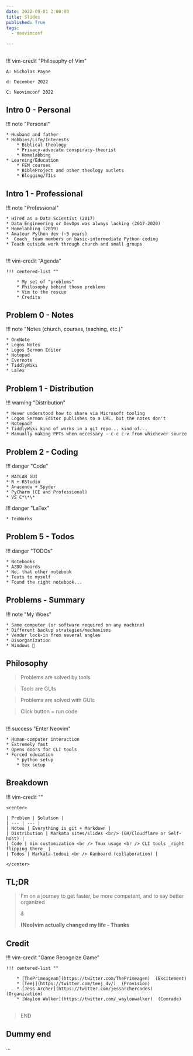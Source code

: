 ```yaml
---
date: 2022-09-01 2:00:00
title: Slides
published: True
tags:
  - neovimconf

---
```


## 

!!! vim-credit "Philosophy of Vim"

    A: Nicholas Payne

    d: December 2022

    C: Neovimconf 2022

## Intro 0 - Personal

!!! note "Personal"

    * Husband and father
    * Hobbies/Life/Interests
        * Biblical theology
        * Privacy-advocate conspiracy-theorist
        * Homelabbing
    * Learning/Education
        * FEM courses
        * BibleProject and other theology outlets
        * Blogging/TILs

## Intro 1 - Professional

!!! note "Professional"

    * Hired as a Data Scientist (2017)
    * Data Engineering or DevOps was always lacking (2017-2020)
    * Homelabbing (2019)
    * Amateur Python dev (~5 years)
    * _Coach_ team members on basic-intermediate Python coding
    * Teach outside work through church and small groups

## 

!!! vim-credit "Agenda"

    !!! centered-list ""

        * My set of "problems"
        * Philosophy behind those problems
        * Vim to the rescue
        * Credits

## Problem 0 - Notes

<!-- * Notes (church, courses, teaching, etc.) -->
!!! note "Notes (church, courses, teaching, etc.)"

    * OneNote
    * Logos Notes
    * Logos Sermon Editor
    * Notepad
    * Evernote
    * TiddlyWiki
    * LaTex

## Problem 1 - Distribution
<!-- * Distribution -->
!!! warning "Distribution"

    * Never understood how to share via Microsoft tooling
    * Logos Sermon Editor publishes to a URL, but the notes don't
    * Notepad?
    * TiddlyWiki kind of works in a git repo... kind of...
    * Manually making PPTs when necessary - c-c c-v from whichever source

## Problem 2 - Coding
<!-- * Code -->
!!! danger "Code"

    * MATLAB GUI
    * R + RStudio
    * Anaconda + Spyder
    * PyCharm (CE and Professional)
    * VS C*\*\*

!!! danger "LaTex"

    * TexWorks

## Problem 5 - Todos
<!-- * Code -->
!!! danger "TODOs"

    * Notebooks
    * AZDO boards
    * No, that other notebook
    * Texts to myself 
    * Found the right notebook...


## Problems - Summary

!!! note "My Woes"

    * Same computer (or software required on any machine)
    * Different backup strategies/mechanisms
    * Vendor lock-in from several angles
    * Disorganization
    * Windows 🤢

## Philosophy

> Problems are solved by tools

> Tools are GUIs

> Problems are solved with GUIs

> Click button = run code

## 

!!! success "Enter Neovim"

    * Human-computer interaction
    * Extremely fast
    * Opens doors for CLI tools
    * Forced education
        * python setup
        * tex setup


<!-- Notes: -->
<!-- 0. A computer no longer was just Windows or Mac... I moved into Linux around -->
<!--    the same time and began to conceptually understand what Windows offered, and -->
<!--    how I could get a more tailored experience of the only things I actually -->
<!--    want, out of a Linux environment -->
<!-- 1. Moving around in Vim is incredibly fast - using the mouse hurts my shoulder now -->
<!-- 2. Being in the terminal makes CLI tools natural (Waylon's talk) -->
<!-- 3. NOT using canned solutions, like VS C***, forced me to learn more about my -->
<!--    development workflow, understand the tools I use, configure them how I want, -->
<!--    and because I've done that I can now better coach others around me whether -->
<!--    they use vim or not -->



## Breakdown

!!! vim-credit ""

    <center>

    | Problem | Solution |
    | --- | --- |
    | Notes | Everything is git + Markdown | 
    | Distribution | Markata sites/slides <br/> (GH/Cloudflare or Self-host) |
    | Code | Vim customization <br /> Tmux usage <br /> CLI tools _right flipping there_ |
    | Todos | Markata-todoui <br /> Kanboard (collaboration) |

    </center>


## TL;DR

>I'm on a journey to get faster, be more competent, and to say better organized
>
>*&*
>
>__(Neo)vim actually changed my life - Thanks__


## Credit

<!-- !!! note "Game Recognize Game" -->
!!! vim-credit "Game Recognize Game"

    !!! centered-list ""

        * [ThePrimeagean](https://twitter.com/ThePrimeagen)  (Excitement)
        * [Teej](https://twitter.com/teej_dv/)  (Provision)
        * [Jess Archer](https://twitter.com/jessarchercodes)  (Organization)
        * [Waylon Walker](https://twitter.com/_waylonwalker)  (Comrade)


## 

>END

## Dummy end
...
